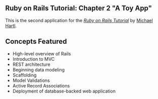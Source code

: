 ## Ruby on Rails Tutorial: Chapter 2 "A Toy App"

This is the second application for the
[*Ruby on Rails Tutorial*](http://www.railstutorial.org/)
by [Michael Hartl](http://www.michaelhartl.com/).

## Concepts Featured

* High-level overview of Rails
* Introduction to MVC
* REST architecture
* Beginning data modeling
* Scaffolding
* Model Validations
* Active Record Associations
* Deployment of database-backed web application
